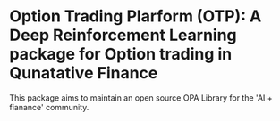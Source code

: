 # Option Trading Plarform (OTP): A Deep Reinforcement Learning package for Option trading in Qunatative Finance

This package aims to maintain an open source OPA Library for the 'AI + fianance' community.

